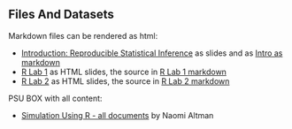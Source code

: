 ## Files And Datasets 

Markdown files can be rendered as html:

* [Introduction: Reproducible Statistical Inference][intro] as slides and as [Intro as markdown][intrormd]
* [R Lab 1][rlab1] as HTML slides, the source in [R Lab 1 markdown][rlab1rmd]
* [R Lab 2][rlab2] as HTML slides, the source in [R Lab 2 markdown][rlab2rmd]

[intro]: docs/Intro.html
[intrormd]: docs/Intro.Rmd
[rlab1]: docs/R_lab_1.html
[rlab1rmd]: docs/R_lab_1.Rmd
[rlab2]: docs/R_lab_2.html
[rlab2rmd]: docs/R_lab_2.Rmd


PSU BOX with all content:

* [Simulation Using R - all documents][main]  by Naomi Altman



[main]: https://psu.app.box.com/s/fglpj9t7md9x65c5ww17gpyo0ynrj14t

